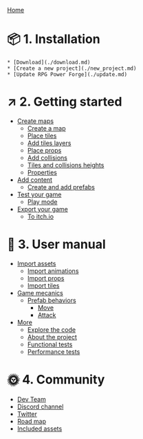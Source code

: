 [Home](./front_page.md)
# 📦 1. Installation
    * [Download](./download.md)
    * [Create a new project](./new_project.md)
    * [Update RPG Power Forge](./update.md)

# ↗️ 2. Getting started
* [Create maps]()
    * [Create a map](./new_map.md)
    * [Place tiles](./place_tiles.md)
    * [Add tiles layers](./new_layer.md)
    * [Place props](./place_props.md)
    * [Add collisions ](./collision.md)
    * [Tiles and collisions heights](./heights.md)
    * [Properties](./properties.md)
* [Add content]()
    * [Create and add prefabs](./prefab_creation.md)
* [Test your game]()
    * [Play mode](./play_mode.md)
* [Export your game]()
    * [To itch.io](./export_to_itchio.md)

# 📕 3. User manual
* [Import assets]()
    * [Import animations](./import_spritesheet.md)
    * [Import props](./import_sprites.md)
    * [Import tiles](./import_tileset.md)
* [Game mecanics]()
    * [Prefab behaviors](./prefab_bahaviors.md)
        * [Move](./prefab_bahaviors_move.md)
        * [Attack](./prefab_bahaviors_attack.md)
* [More]()
    * [Explore the code](./code.md)
    * [About the project](./about.md)
    * [Functional tests](./functional_tests.md)
    * [Performance tests](./performance_tests.md)

# 🌞 4. Community
* [Dev Team]()
* [Discord channel]()
* [Twitter](https://twitter.com/RPGPowerForge)
* [Road map](https://trello.com/b/PIzgsYov/rpg-power-forge-road-map)
* [Included assets]()
